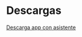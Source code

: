 # Descargas
[Descarga app con asistente](https://github.com/danielmera2912/DI-Practica5/releases/download/app/SimpleGames.exe)
